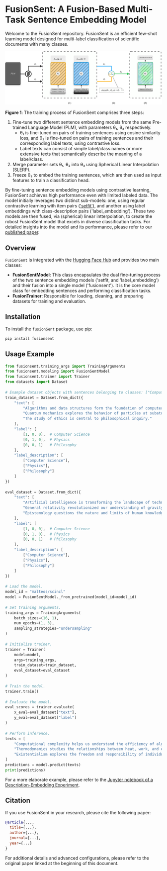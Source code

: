 # FusionSent: A Fusion-Based Multi-Task Sentence Embedding Model

Welcome to the FusionSent repository. FusionSent is an efficient few-shot learning model designed for multi-label classification of scientific documents with many classes. 

![Training Process of FusionSent](./FusionSent_visualization.png)

**Figure 1**: The training process of FusionSent comprises three steps:

1. Fine-tune two different sentence embedding models from the same Pre-trained Language Model (PLM), with parameters θ₁, θ₂ respectively. 
   - θ₁ is fine-tuned on pairs of training sentences using cosine similarity loss, and θ₂ is fine-tuned on pairs of training sentences and their corresponding label texts, using contrastive loss.
   - Label texts can consist of simple label/class names or more extensive texts that semantically describe the meaning of a label/class.
2. Merge parameter sets θ₁, θ₂ into θ₃ using Spherical Linear Interpolation (SLERP).
3. Freeze θ₃ to embed the training sentences, which are then used as input features to train a classification head.

By fine-tuning sentence embedding models using contrastive learning, FusionSent achieves high performance even with limited labeled data. The model initially leverages two distinct sub-models: one, using regular contrastive learning with item pairs (['setfit'](https://github.com/huggingface/setfit)), and another using label embeddings with class-description pairs ('label_embedding'). These two models are then fused, via (spherical) linear intterpolation, to create the robost FusionSent model that excels in diverse classification tasks. For detailed insights into the model and its performance, please refer to our [published paper](#).

## Overview

`FusionSent` is integrated with the [Hugging Face Hub](https://huggingface.co/) and provides two main classes:

- **FusionSentModel**: This class encapsulates the dual fine-tuning process of the two sentence embedding models ('setfit, and 'label_embedding') and their fusion into a single model ('fusionsent'). It is the core model class for embedding sentences and performing classification tasks.
- **FusionTrainer**: Responsible for loading, cleaning, and preparing datasets for training and evaluation.

## Installation

To install the `fusionSent` package, use pip:

```bash
pip install fusionsent
```

## Usage Example

```python
from fusionsent.training_args import TrainingArguments
from fusionsent.modeling import FusionSentModel
from fusionsent.trainer import Trainer
from datasets import Dataset

# Example dataset objects with sentences belonging to classes: ["Computer Science", "Physics", "Philosophy"]
train_dataset = Dataset.from_dict({
    "text": [
        "Algorithms and data structures form the foundation of computer science.",
        "Quantum mechanics explores the behavior of particles at subatomic scales.",
        "The study of ethics is central to philosophical inquiry."
    ],
    "label": [
        [1, 0, 0],  # Computer Science
        [0, 1, 0],  # Physics
        [0, 0, 1]   # Philosophy
    ],
    "label_description": [
        ["Computer Science"],
        ["Physics"],
        ["Philosophy"]
    ]
})

eval_dataset = Dataset.from_dict({
    "text": [
        "Artificial intelligence is transforming the landscape of technology.",
        "General relativity revolutionized our understanding of gravity.",
        "Epistemology questions the nature and limits of human knowledge."
    ],
    "label": [
        [1, 0, 0],  # Computer Science
        [0, 1, 0],  # Physics
        [0, 0, 1]   # Philosophy
    ],
    "label_description": [
        ["Computer Science"],
        ["Physics"],
        ["Philosophy"]
    ]
})

# Load the model.
model_id = "malteos/scincl"
model = FusionSentModel._from_pretrained(model_id=model_id)

# Set training arguments.
training_args = TrainingArguments(
    batch_sizes=(16, 1),
    num_epochs=(1, 3),
    sampling_strategies="undersampling"
)

# Initialize trainer.
trainer = Trainer(
    model=model,
    args=training_args,
    train_dataset=train_dataset,
    eval_dataset=eval_dataset
)

# Train the model.
trainer.train()

# Evaluate the model.
eval_scores = trainer.evaluate(
    x_eval=eval_dataset["text"],
    y_eval=eval_dataset["label"]
)

# Perform inference.
texts = [
    "Computational complexity helps us understand the efficiency of algorithms.",
    "Thermodynamics studies the relationships between heat, work, and energy.",
    "Existentialism explores the freedom and responsibility of individual existence."
]
predictions = model.predict(texts)
print(predictions)
```

For a more elaborate example, please refer to the [Jupyter notebook of a Description-Embedding Experiment](./Evaluate_Description-Embedding_Body.ipynb).

## Citation

If you use FusionSent in your research, please cite the following paper:

```bibtex
@article{...,
  title={...},
  author={...},
  journal={...},
  year={...}
}
```

For additional details and advanced configurations, please refer to the original paper linked at the beginning of this document.